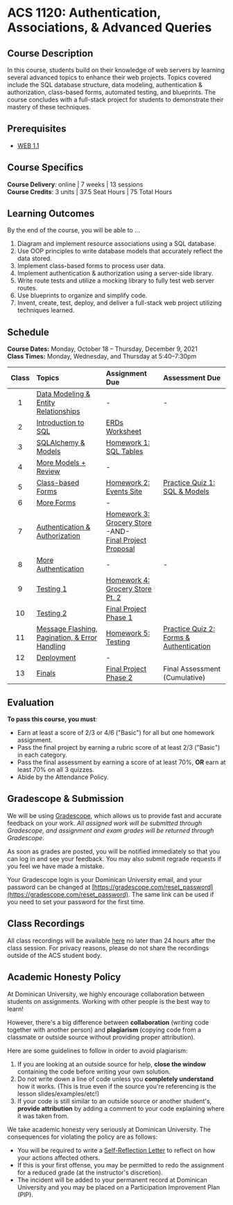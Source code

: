 # ACS 1120: Authentication, Associations, & Advanced Queries

## Course Description

In this course, students build on their knowledge of web servers by learning several advanced topics to enhance their web projects. Topics covered include the SQL database structure, data modeling, authentication & authorization, class-based forms, automated testing, and blueprints. The course concludes with a full-stack project for students to demonstrate their mastery of these techniques.


## Prerequisites

- [WEB 1.1](https://make.sc/web1.1)


## Course Specifics

**Course Delivery**: online | 7 weeks | 13 sessions<br>
**Course Credits**: 3 units | 37.5 Seat Hours | 75 Total Hours


## Learning Outcomes

By the end of the course, you will be able to ...

1. Diagram and implement resource associations using a SQL database.
1. Use OOP principles to write database models that accurately reflect the data stored.
1. Implement class-based forms to process user data.
1. Implement authentication & authorization using a server-side library.
1. Write route tests and utilize a mocking library to fully test web server routes.
1. Use blueprints to organize and simplify code.
1. Invent, create, test, deploy, and deliver a full-stack web project utilizing techniques learned.


## Schedule

**Course Dates:** Monday, October 18 – Thursday, December 9, 2021<br>
**Class Times:** Monday, Wednesday, and Thursday at 5:40–7:30pm

| Class | Topics                                                                                                                                                 | Assignment Due                                                                                                                                                  | Assessment Due                                                               |
| :---: | :----------------------------------------------------------------------------------------------------------------------------------------------------- | :-------------------------------------------------------------------------------------------------------------------------------------------------------------- | :--------------------------------------------------------------------------- |
|   1   | [Data Modeling & Entity Relationships](https://docs.google.com/presentation/d/1gw8Odctmm6LUdX0tMYJ4aEdo4RzuQP9bmpAKp7_Ql_M/edit?usp=sharing)           | -                                                                                                                                                               | -                                                                            |
|   2   | [Introduction to SQL](https://docs.google.com/presentation/d/1WFSkVLTH66zw54CJ0WfH1qvPEzggQis4XuYEu37DCsA/edit?usp=sharing)                            | [ERDs Worksheet](https://www.gradescope.com/courses/326986/assignments/1589265)                                                                                 |
|   3   | [SQLAlchemy & Models](https://docs.google.com/presentation/d/11gMgrQmAqDifOoUbYklgRLYNdxun5CvMGI80btMznIE/edit?usp=sharing)                            | [Homework 1: SQL Tables](Assignments/sql-tables.md)                                                                                                             |
|   4   | [More Models + Review](https://docs.google.com/presentation/d/1RrtCABGaCX0AV5-0icq5GZhPocV74E9tZ66qlqzPNB8/edit?usp=sharing)                           | -                                                                                                                                                               |                                                                              |
|   5   | [Class-based Forms](https://docs.google.com/presentation/d/1wY1xBkXPtYB7S8Bux6yZIf_bT1i1z4jaNnVsuOEm7hU/edit?usp=sharing)                              | [Homework 2: Events Site](Assignments/events-site.md)                                                                                                           | [Practice Quiz 1: SQL & Models](Assessments/quiz-1-study-guide.md)           |
|   6   | [More Forms](https://docs.google.com/presentation/d/1IhURwt52TGpAlut28L6S9tNALmvplh1SCFq31dqqvms/edit?usp=sharing)                                     | -                                                                                                                                                               |
|   7   | [Authentication & Authorization](https://docs.google.com/presentation/d/1abPpkG9iXr7LurkiuNIZRb5O7qnMqzCuB-KUXpTaft0/edit?usp=sharing)                 | [Homework 3: Grocery Store](Assignments/grocery-store.md) <br>-AND-<br> [Final Project Proposal](https://www.gradescope.com/courses/326986/assignments/1615544) |
|   8   | [More Authentication](https://docs.google.com/presentation/d/1iEvYltYw6PX59jgKjdg31l99s3DSz_vOn2Rna9yu_zs/edit?usp=sharing)                            | -                                                                                                                                                               | -                                                                            |
|   9   | [Testing 1](https://docs.google.com/presentation/d/154vOhULkWwbZhGND92WjKE2ZAkL3Jlt8sF_3FO-UCAA/edit?usp=sharing)                                      | [Homework 4: Grocery Store Pt. 2](Assignments/grocery-store-part-2.md)                                                                                          |
|  10   | [Testing 2](https://docs.google.com/presentation/d/1ZJ-g82guuwzoH577oHVdJScFT9nZwfZ6cPd3IQBc8ZY/edit?usp=sharing)                                      | [Final Project Phase 1](Assignments/final-project.md)                                                                                                           |
|  11   | [Message Flashing, Pagination, & Error Handling](https://docs.google.com/presentation/d/19Kr3LHULkpKCuSow1cPNtjijGjaKJKiRsn7_ajhLMq4/edit?usp=sharing) | [Homework 5: Testing](Assignments/testing.md)                                                                                                                   | [Practice Quiz 2: Forms & Authentication](Assessments/quiz-2-study-guide.md) |
|  12   | [Deployment](https://docs.google.com/presentation/d/1hUCFcXzie9qzdTFU7msRQChpZnetRcLMwCsAibMhRrg/edit?usp=sharing)                                     | -                                                                                                                                                               |
|  13   | [Finals](https://docs.google.com/presentation/d/138gP-_YTLhvZS4tEGzqinKwH-vN_x22AQo35WG0rwg4/edit#slide=id.p3)                                         | [Final Project Phase 2](Assignments/final-project.md)                                                                                                           | Final Assessment (Cumulative)                                                |

## Evaluation

**To pass this course, you must**:

- Earn at least a score of 2/3 or 4/6 ("Basic") for all but one homework assignment.
- Pass the final project by earning a rubric score of at least 2/3 ("Basic") in each category.
- Pass the final assessment by earning a score of at least 70%, **OR** earn at least 70% on all 3 quizzes.
- Abide by the Attendance Policy.

## Gradescope & Submission

We will be using [Gradescope](gradescope.com), which allows us to provide fast and accurate feedback on your work. *All assigned work will be submitted through Gradescope, and assignment and exam grades will be returned through Gradescope.*

As soon as grades are posted, you will be notified immediately so that you can log in and see your feedback. You may also submit regrade requests if you feel we have made a mistake.

Your Gradescope login is your Dominican University email, and your password can be changed at [https://gradescope.com/reset_password](https://gradescope.com/reset_password). The same link can be used if you need to set your password for the first time.


## Class Recordings

All class recordings will be available [here](https://bit.ly/droxey-vids) no later than 24 hours after the class session. For privacy reasons, please do not share the recordings outside of the ACS student body.


## Academic Honesty Policy

At Dominican University, we highly encourage collaboration between students on assignments. Working with other people is the best way to learn!

However, there's a big difference between **collaboration** (writing code together with another person) and **plagiarism** (copying code from a classmate or outside source without providing proper attribution).

Here are some guidelines to follow in order to avoid plagiarism:

1. If you are looking at an outside source for help, **close the window** containing the code before writing your own solution.
1. Do not write down a line of code unless you **completely understand** how it works. (This is true even if the source you're referencing is the lesson slides/examples/etc!)
1. If your code is still similar to an outside source or another student's, **provide attribution** by adding a comment to your code explaining where it was taken from.

We take academic honesty very seriously at Dominican University. The consequences for violating the policy are as follows:

- You will be required to write a [Self-Reflection Letter](https://docs.google.com/document/d/140_PHfDh7gu33OZI_caxEtvNzAlAepjnGcbQcXZ-MRo/edit?usp=sharing) to reflect on how your actions affected others.
- If this is your first offense, you may be permitted to redo the assignment for a reduced grade (at the instructor's discretion).
- The incident will be added to your permanent record at Dominican University and you may be placed on a Participation Improvement Plan (PIP).
